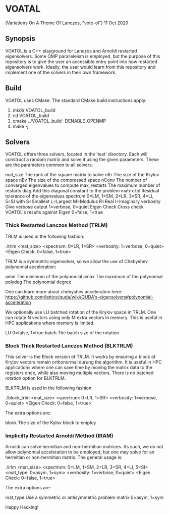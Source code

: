 # VOATAL

(Variations On A Theme Of Lanczos, "vote-ol") 11 Oct 2020

## Synopsis

VOATOL is a C++ playground for Lanczos and Arnoldi restarted eigensolvers.
Some OMP paralleleism is employed, but the purpose of this repository
is to give the user an accessible entry point into how restarted
eigensolvers work. Ideally, the user would learn from this repository
and implement one of the solvers in their own framework.

## Build

VOATOL uses CMake. The standard CMake build instructions apply:

1. mkdir VOATOL_build
2. cd VOATOL_build
3. cmake ../VOATOL_build -DENABLE_OPENMP
4. make -j <N>

## Solvers

VOATOL offers three solvers, located in the 'test' directory. Each will construct
a random matrix and solve it using the given parameters. These are the parameters
common to all solvers:

mat_size <int> The rank of the square matrix to solve
nKr <int> The size of the Krylov space
nEv <int> The size of the compressed space
nConv <int> The number of converged eigenvalues to compute
max_restarts The maximum number of restarts
diag <double> Add this diagonal constant to the problem matrix
tol <double> Residual tolerance of the eigenvalues
spectrum <int> 0=LM, 1=SM, 2=LR, 3=SR, 4=LI, 5=SI
               with S=Smallest
	            L=Largest
		    M=Modulus
                    R=Real
	            I=Imaginary
verbosity <int> Give verbose output
                1=verbose, 0=quiet
Eigen Check <int> Cross check VOATOL's results against Eigen
                  0=false, 1=true




### Thick Restarted Lanczos Method (TRLM)

TRLM is used in the following fashion:

./trlm <mat_size> <nKr> <nEv> <nConv> <max-restarts> <diag> <tol> <amin> <amax>
       <polydeg> <spectrum: 0=LR, 1=SR> <LU> <batch>
       <verbosity: 1=verbose, 0=quiet> <Eigen Check: 0=false, 1=true>

TRLM is a symmetric eigensolver, so we allow the use of Chebyshev polynomial
acceleration:

amin <double> The minimum of the polynomial
amax <double> The maximum of the polynomial
polydeg <int> The polynomial degree

One can learn more about chebyshev acceleration here:
https://github.com/lattice/quda/wiki/QUDA's-eigensolvers#polynomial-acceleration

We optionally use LU batched rotation of the Krylov space in TRLM. One
can rotate N vectors using only M extra vectors in memory. This is
useful in HPC applications where memory is limited.

LU <int> 0=false, 1=true 
batch <int> The batch size of the rotation

### Block Thick Restarted Lanczos Method (BLKTRLM)

This solver is the Block version of TRLM. It works by ensuring a block
of Krylov vectors remain orthonormal durung the algorithm. It is useful
in HPC applications where one can save time by moving the matrix data
to the registers once, while also moving multiple vectors. There is
no batched rotation option for BLKTRLM.

BLKTRLM is used in the following fashion:

./block_trlm <mat_size> <nKr> <nEv> <nConv> <max-restarts> <diag> <tol> <amin> <amax>
	     <polydeg> <spectrum: 0=LR, 1=SR> <block> <verbosity: 1=verbose, 0=quiet>
	     <Eigen Check: 0=false, 1=true>

The extra options are:

block <int> The size of the Kylov block to employ

### Implicilty Restarted Arnoldi Method (IRAM)

Arnoldi can solve hermitian and non-hermitian matrices. As such, we do not allow
polynomial acceleration to be employed, but one may solve for an hermitian
or non-hermitian matrix. The general usage is:

./irlm <mat_size> <nKr> <nEv> <nConv> <max-restarts> <diag> <tol>
       <spectrum: 0=LM, 1=SM, 2=LR, 3=SR, 4=LI, 5=SI> <mat_type: 0=asym, 1=sym>
       <verbosity: 1=verbose, 0=quiet> <Eigen Check: 0=false, 1=true>

The extra options are:

mat_type <int> Use a symmetric or antisymmetric problem matrix
	       0=asym, 1=sym

Happy Hacking!